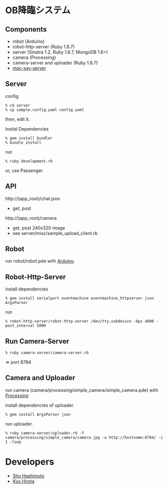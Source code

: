 OB降臨システム
=============

Components
----------

* robot (Arduino)
* robot-http-server (Ruby 1.8.7)
* server (Sinatra 1.2, Ruby 1.8.7, MongoDB 1.6+)
* camera (Processing)
* camera-server and uploader (Ruby 1.8.7)
* [mac-say-server](https://github.com/shokai/mac-say-server)


Server
------

config

    % cd server
    % cp sample.config.yaml config.yaml

then, edit it.


Instlal Dependencies

    % gem install bundler
    % bundle install


run

    % ruby development.rb

or, use Passenger.


API
---

http://(app_root)/chat.json

* get, post


http://(app_root)/camera

* get, post 240x320 image
* see server/misc/sample\_upload\_client.rb


Robot
-----

run robot/robot.pde with [Arduino](http://arduino.cc/).


Robot-Http-Server
-----------------

install dependencies

    % gem install serialport eventmachine eventmachine_httpserver json ArgsParser

run

    % robot-http-server/robot-http-server /dev/tty.usbdevice -bps 4800 -post_interval 5000


Run Camera-Server
-----------------

    % ruby camera-server/camera-server.rb

=> port 8784


Camera and Uploader
-------------------

run camera (camera/processing/simple\_camera/simple\_camera.pde) with [Processing](http://processing.org/)

install dependencies of uploader.

    % gem install ArgsParser json

run uploader.

    % ruby camera-server/uploader.rb -f camera/processing/simple_camera/camera.jpg -u http://hostname:8784/ -i 1 -loop


Developers
==========

* [Sho Hashimoto](https://github.com/shokai)
* [Kyo Hirota](https://github.com/tomoyo-kousaka)
